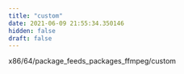 ```yaml
---
title: "custom"
date: 2021-06-09 21:55:34.350146
hidden: false
draft: false
---
```


x86/64/package_feeds_packages_ffmpeg/custom

